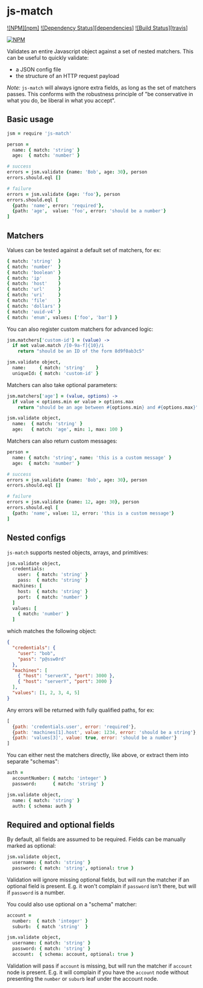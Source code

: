 # js-match

[![NPM][npm]](https://npmjs.org/package/js-match)
[![Dependency Status][dependencies]](https://david-dm.org/TabDigital/js-match)
[![Build Status][travis]](http://travis-ci.org/TabDigital/js-match)


[![NPM](https://nodei.co/npm/js-match.png)](https://nodei.co/npm/js-match/)

Validates an entire Javascript object against a set of nested matchers.
This can be useful to quickly validate:

- a JSON config file
- the structure of an HTTP request payload

*Note:* `js-match` will always ignore extra fields, as long as the set of matchers passes. This conforms with the robustness principle of "be conservative in what you do, be liberal in what you accept".

## Basic usage

```coffee
jsm = require 'js-match'

person =
  name: { match: 'string' }
  age:  { match: 'number' }

# success
errors = jsm.validate {name: 'Bob', age: 30}, person
errors.should.eql []

# failure
errors = jsm.validate {age: 'foo'}, person
errors.should.eql [
  {path: 'name', error: 'required'},
  {path: 'age',  value: 'foo', error: 'should be a number'}
]
```

## Matchers

Values can be tested against a default set of matchers, for ex:

```coffee
{ match: 'string'  }
{ match: 'number'  }
{ match: 'boolean' }
{ match: 'ip'      }
{ match: 'host'    }
{ match: 'url'     }
{ match: 'uri'     }
{ match: 'file'    }
{ match: 'dollars' }
{ match: 'uuid-v4' }
{ match: 'enum', values: ['foo', 'bar'] }
```

You can also register custom matchers for advanced logic:

```coffee
jsm.matchers['custom-id'] = (value) ->
  if not value.match /[0-9a-f]{10}/i
    return "should be an ID of the form 8d9f0ab3c5"

jsm.validate object,
  name:     { match: 'string'    }
  uniqueId: { match: 'custom-id' }
```

Matchers can also take optional parameters:

```coffee
jsm.matchers['age'] = (value, options) ->
  if value < options.min or value > options.max
    return "should be an age between #{options.min} and #{options.max}"

jsm.validate object,
  name:  { match: 'string' }
  age:   { match: 'age', min: 1, max: 100 }
```

Matchers can also return custom messages:

```coffee
person =
  name: { match: 'string', name: 'this is a custom message' }
  age:  { match: 'number' }

# success
errors = jsm.validate {name: 'Bob', age: 30}, person
errors.should.eql []

# failure
errors = jsm.validate {name: 12, age: 30}, person
errors.should.eql [
  {path: 'name', value: 12, error: 'this is a custom message'}
]
```
## Nested configs

`js-match` supports nested objects, arrays, and primitives:

```coffee
jsm.validate object,
  credentials:
    user:  { match: 'string' }
    pass:  { match: 'string' }
  machines: [
    host:  { match: 'string' }
    port:  { match: 'number' }
  ]
  values: [
    { match: 'number' }
  ]
```

which matches the following object:

```json
{
  "credentials": {
    "user": "bob",
    "pass": "p@ssw0rd"
  },
  "machines": [
    { "host": "serverX", "port": 3000 },
    { "host": "serverY", "port": 3000 }
  ],
  "values": [1, 2, 3, 4, 5]
}
```

Any errors will be returned with fully qualified paths, for ex:

```js
[
  {path: 'credentials.user', error: 'required'},
  {path: 'machines[1].host', value: 1234, error: 'should be a string'},
  {path: 'values[3]', value: true, error: 'should be a number'}
]
```

You can either nest the matchers directly, like above, or extract them into separate "schemas":

```coffee
auth =
  accountNumber: { match: 'integer' }
  password:      { match: 'string' }

jsm.validate object,
  name: { match: 'string' }
  auth: { schema: auth }
```

## Required and optional fields

By default, all fields are assumed to be required.
Fields can be manually marked as optional:

```coffee
jsm.validate object,
  username: { match: 'string' }
  password: { match: 'string', optional: true }
```

Validation will ignore missing optional fields, but will run the matcher if an optional field is present.
E.g. it won't complain if `password` isn't there, but will if `password` is a number.

You could also use optional on a "schema" matcher:

```coffee
account =
  number:  { match 'integer' }
  suburb:  { match 'string'  }

jsm.validate object,
  username: { match: 'string' }
  password: { match: 'string' }
  account:  { schema: account, optional: true }

```

Validation will pass if `account` is missing, but will run the matcher if `account` node is present. E.g. it will complain if you have the `account` node without presenting the `number` or `suburb` leaf under the account node.
